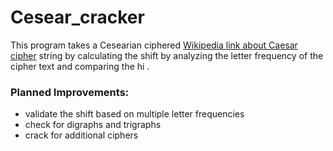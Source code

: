 # Cesear_cracker
This program takes a Cesearian ciphered [Wikipedia link about Caesar cipher](https://en.wikipedia.org/wiki/Caesar_cipher) string by calculating the shift by analyzing the letter frequency of the cipher text and comparing the hi . 

### Planned Improvements:
- validate the shift based on multiple letter frequencies 
- check for digraphs and trigraphs 
- crack for additional ciphers
